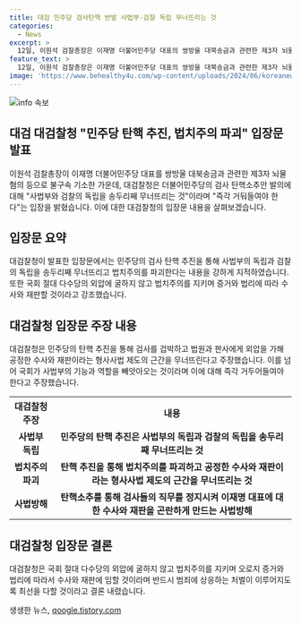```yaml
---
title: 대검 민주당 검사탄핵 반발 사법부·검찰 독립 무너뜨리는 것
categories:
  - News
excerpt: >
  12일, 이원석 검찰총장은 이재명 더불어민주당 대표의 쌍방울 대북송금과 관련한 제3자 뇌물 혐의 등으로 불구속 기소를 진행했다. 대검찰청은 더불어민주당의 검사 탄핵소추안에 대해 사법부와 검찰의 독립을 지켜야 한다고 반발했다. 대검은 탄핵 추진을 사법방해로 지적하며, 국회의 사법부 역할을 빼앗는다고 주장했다. 또한 법원의 판결과 감찰을 통해 검사들의 탄핵사유가 없음을 지적했다. 윤리적으로 잘못된 행동으로 보인 민주당의 탄핵 추진을 거부하며, 증거와 법리에 따라 공정한 수사와 재판이 이루어져야 함을 강조했다.
feature_text: >
  12일, 이원석 검찰총장은 이재명 더불어민주당 대표의 쌍방울 대북송금과 관련한 제3자 뇌물 혐의 등으로 불구속 기소를 진행했다. 대검찰청은 더불어민주당의 검사 탄핵소추안에 대해 사법부와 검찰의 독립을 지켜야 한다고 반발했다. 대검은 탄핵 추진을 사법방해로 지적하며, 국회의 사법부 역할을 빼앗는다고 주장했다. 또한 법원의 판결과 감찰을 통해 검사들의 탄핵사유가 없음을 지적했다. 윤리적으로 잘못된 행동으로 보인 민주당의 탄핵 추진을 거부하며, 증거와 법리에 따라 공정한 수사와 재판이 이루어져야 함을 강조했다.
image: 'https://www.behealthy4u.com/wp-content/uploads/2024/06/koreanews.jpg'
---
```


<p><img src="https://www.behealthy4u.com/wp-content/uploads/2024/06/koreanews.jpg" alt="info 속보" /></p>

<h2 data-ke-size="size26">대검 대검찰청 "민주당 탄핵 추진, 법치주의 파괴" 입장문 발표</h2>

<p data-ke-size="size16">이원석 검찰총장이 이재명 더불어민주당 대표를 쌍방울 대북송금과 관련한 제3자 뇌물 혐의 등으로 불구속 기소한 가운데, 대검찰청은 더불어민주당의 검사 탄핵소추안 발의에 대해 "사법부와 검찰의 독립을 송두리째 무너뜨리는 것"이라며 "즉각 거둬들여야 한다"는 입장을 밝혔습니다. 이에 대한 대검찰청의 입장문 내용을 살펴보겠습니다.</p>

<h2 data-ke-size="size26">입장문 요약</h2>

<p data-ke-size="size16">대검찰청이 발표한 입장문에서는 민주당의 검사 탄핵 추진을 통해 사법부의 독립과 검찰의 독립을 송두리째 무너뜨리고 법치주의를 파괴한다는 내용을 강하게 지적하였습니다. 또한 국회 절대 다수당의 외압에 굴하지 않고 법치주의를 지키며 증거와 법리에 따라 수사와 재판할 것이라고 강조했습니다.</p>

<h2 data-ke-size="size26">대검찰청 입장문 주장 내용</h2>

<p data-ke-size="size16">대검찰청은 민주당의 탄핵 추진을 통해 검사를 겁박하고 법원과 판사에게 외압을 가해 공정한 수사와 재판이라는 형사사법 제도의 근간을 무너뜨린다고 주장했습니다. 이를 넘어 국회가 사법부의 기능과 역할을 빼앗아오는 것이라며 이에 대해 즉각 거두어들여야 한다고 주장했습니다.</p>

<table>
    <tr>
        <th>대검찰청 주장</th>
        <th>내용</th>
    </tr>
    <tr>
        <td style="text-align: center; height: 17px;"><b>사법부 독립</b></td>
        <td style="text-align: center; height: 17px;"><b>민주당의 탄핵 추진은 사법부의 독립과 검찰의 독립을 송두리째 무너뜨리는 것</b></td>
    </tr>
    <tr>
        <td style="text-align: center; height: 17px;"><b>법치주의 파괴</b></td>
        <td style="text-align: center; height: 17px;"><b>탄핵 추진을 통해 법치주의를 파괴하고 공정한 수사와 재판이라는 형사사법 제도의 근간을 무너뜨리는 것</b></td>
    </tr>
    <tr>
        <td style="text-align: center; height: 17px;"><b>사법방해</b></td>
        <td style="text-align: center; height: 17px;"><b>탄핵소추를 통해 검사들의 직무를 정지시켜 이재명 대표에 대한 수사와 재판을 곤란하게 만드는 사법방해</b></td>
    </tr>
</table>

<h2 data-ke-size="size26">대검찰청 입장문 결론</h2>

<p data-ke-size="size16">대검찰청은 국회 절대 다수당의 외압에 굴하지 않고 법치주의를 지키며 오로지 증거와 법리에 따라서 수사와 재판에 임할 것이라며 반드시 범죄에 상응하는 처벌이 이루어지도록 최선을 다할 것이라고 결론 내렸습니다.</p>
생생한 뉴스, <a href="https://qoogle.tistory.com" rel="dofollow">qoogle.tistory.com</a>


